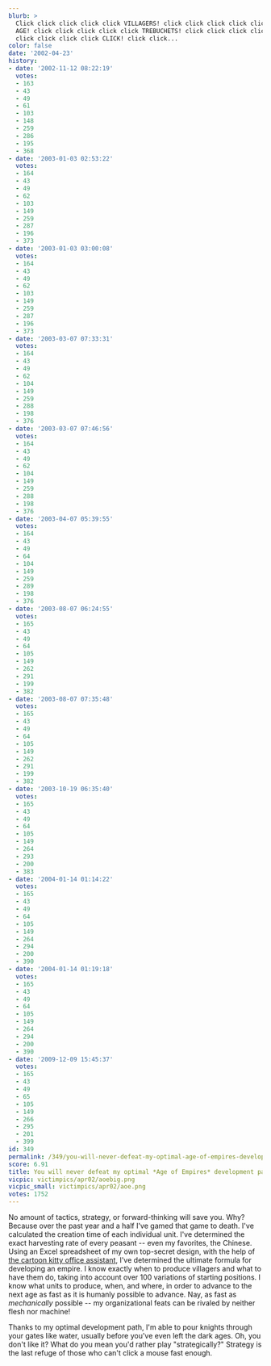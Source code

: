 ```yaml
---
blurb: >
  Click click click click click VILLAGERS! click click click click click RENNISANCE
  AGE! click click click click click TREBUCHETS! click click click click click ATTACK!
  click click click click CLICK! click click...
color: false
date: '2002-04-23'
history:
- date: '2002-11-12 08:22:19'
  votes:
  - 163
  - 43
  - 49
  - 61
  - 103
  - 148
  - 259
  - 286
  - 195
  - 368
- date: '2003-01-03 02:53:22'
  votes:
  - 164
  - 43
  - 49
  - 62
  - 103
  - 149
  - 259
  - 287
  - 196
  - 373
- date: '2003-01-03 03:00:08'
  votes:
  - 164
  - 43
  - 49
  - 62
  - 103
  - 149
  - 259
  - 287
  - 196
  - 373
- date: '2003-03-07 07:33:31'
  votes:
  - 164
  - 43
  - 49
  - 62
  - 104
  - 149
  - 259
  - 288
  - 198
  - 376
- date: '2003-03-07 07:46:56'
  votes:
  - 164
  - 43
  - 49
  - 62
  - 104
  - 149
  - 259
  - 288
  - 198
  - 376
- date: '2003-04-07 05:39:55'
  votes:
  - 164
  - 43
  - 49
  - 64
  - 104
  - 149
  - 259
  - 289
  - 198
  - 376
- date: '2003-08-07 06:24:55'
  votes:
  - 165
  - 43
  - 49
  - 64
  - 105
  - 149
  - 262
  - 291
  - 199
  - 382
- date: '2003-08-07 07:35:48'
  votes:
  - 165
  - 43
  - 49
  - 64
  - 105
  - 149
  - 262
  - 291
  - 199
  - 382
- date: '2003-10-19 06:35:40'
  votes:
  - 165
  - 43
  - 49
  - 64
  - 105
  - 149
  - 264
  - 293
  - 200
  - 383
- date: '2004-01-14 01:14:22'
  votes:
  - 165
  - 43
  - 49
  - 64
  - 105
  - 149
  - 264
  - 294
  - 200
  - 390
- date: '2004-01-14 01:19:18'
  votes:
  - 165
  - 43
  - 49
  - 64
  - 105
  - 149
  - 264
  - 294
  - 200
  - 390
- date: '2009-12-09 15:45:37'
  votes:
  - 165
  - 43
  - 49
  - 65
  - 105
  - 149
  - 266
  - 295
  - 201
  - 399
id: 349
permalink: /349/you-will-never-defeat-my-optimal-age-of-empires-development-path/
score: 6.91
title: You will never defeat my optimal *Age of Empires* development path!
vicpic: victimpics/apr02/aoebig.png
vicpic_small: victimpics/apr02/aoe.png
votes: 1752
---
```


No amount of tactics, strategy, or forward-thinking will save you. Why?
Because over the past year and a half I've gamed that game to death.
I've calculated the creation time of each individual unit. I've
determined the exact harvesting rate of every peasant -- even my
favorites, the Chinese. Using an Excel spreadsheet of my own top-secret
design, with the help of [the cartoon kitty office
assistant](@/victim/314.md), I've determined the ultimate formula for
developing an empire. I know exactly when to produce villagers and what
to have them do, taking into account over 100 variations of starting
positions. I know what units to produce, when, and where, in order to
advance to the next age as fast as it is humanly possible to advance.
Nay, as fast as *mechanically* possible -- my organizational feats can
be rivaled by neither flesh nor machine!

Thanks to my optimal development path, I'm able to pour knights through
your gates like water, usually before you've even left the dark ages.
Oh, you don't like it? What do you mean you'd rather play
"strategically?" Strategy is the last refuge of those who can't click a
mouse fast enough.